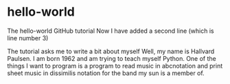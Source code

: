 # hello-world
The hello-world GitHub tutorial
Now I have added a second line (which is line number 3)

The tutorial asks me to write a bit about myself
Well, my name is Hallvard Paulsen. I am born 1962 and am trying to teach myself Python.
One of the things I want to program is a program to read music in abcnotation and print 
sheet music in dissimilis notation for the band my sun is a member of.
